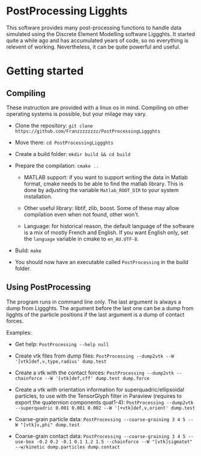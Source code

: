 # PostProcessing Ligghts

This software provides many post-processing functions to handle data simulated using the Discrete Element Modelling software Liggghts. It started quite a while ago and has accumulated years of code, so no everything is relevent of working. Nevertheless, it can be quite powerful and useful.

# Getting started
## Compiling
These instruction are provided with a linux os in mind. Compiling on other operating systems is possible, but your milage may vary. 

- Clone the repository: `git clone https://github.com/Franzzzzzzzz/PostProcessingLiggghts`

- Move there: `cd PostProcessingLiggghts`

- Create a build folder: `mkdir build && cd build`

- Prepare the compilation: `cmake ..`

  - MATLAB support: if you want to support writing the data in Matlab format, cmake needs to be able to find the matlab library. This is done by adjusting the variable `Matlab_ROOT_DIR` to your system installation. 
  
  - Other useful library: libtif, zlib, boost. Some of these may allow compilation even when not found, other won't.
  
  - Language: for historical reason, the default language of the software is a mix of mostly French and English. If you want English only, set the `language` variable in cmake to `en_AU.UTF-8`.
  
- Build: `make`
- You should now have an executable called `PostProcessing` in the build folder. 



## Using PostProcessing
The program runs in command line only. The last argument is always a dump from Liggghts. The argument before the last one can be a dump from ligghts of the particle positions if the last argument is a dump of contact forces. 

Examples: 

- Get help: `PostProcessing --help null`

- Create vtk files from dump files: `PostProcessing --dump2vtk --W '[vtk]def,v,type,radius' dump.test`

- Create a vtk with the contact forces: `PostProcessing --dump2vtk --chainforce --W '[vtk]def,cff' dump.test dump.force`

- Create a vtk with orientation information for superquadric/ellipsoidal particles, to use with the TensorGlyph filter in Paraview (requires to export the quaternion components quat1-4): `PostProcessing --dump2vtk --superquadric 0.001 0.001 0.002 --W '[+vtk]def,v,orient' dump.test`

- Coarse-grain particle data: `PostProcessing --coarse-graining 3 4 5 --W "[vtk]v,phi" dump.test`

- Coarse-grain contact data: `PostProcessing --coarse-graining 3 4 5 --use-box -0.2 0.2 -0.1 0.1 1.2 1.5 --chainforce --W "[vtk]sigmatot" --w/kinetic dump.particles dump.contact`

